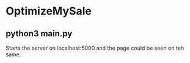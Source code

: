 # OptimizeMySale

## python3 main.py

Starts the server on localhost:5000 and the page could be seen on teh same.

